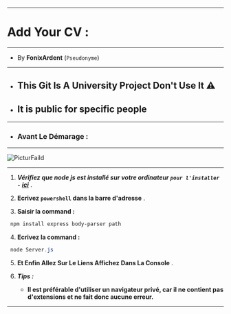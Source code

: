 ---------------------------------------------------

# Add Your CV :

---------------------------------------------------

+ By **FonixArdent** (`Pseudonyme`)

---------------------------------------------------

- ## This Git Is A University Project Don't Use It ⚠️
- ##       It is public for specific people

---------------------------------------------------

+ ### Avant Le Démarage :

---------------------------------------------------

![PicturFaild](https://jemeformeaunumerique.fr/wp-content/uploads/2015/09/10-windows-10-explorateur-de-fichier.png "a image")

---------------------------------------------------

1) ***Vérifiez que node js est installé sur votre ordinateur `pour l'installer -` [ici](https://nodejs.org/)*** .
   
2) **Ecrivez `powershell` dans la barre d'adresse** .

3) **Saisir la command :**

```ps1
 npm install express body-parser path
```
 
4) **Ecrivez la command :**
 
```ps1
 node Server.js
```

5) **Et Enfin Allez Sur Le Liens Affichez Dans La Console** .


6) ***Tips :***
   
   - **Il est préférable d'utiliser un navigateur privé, car il ne contient pas d'extensions et ne fait donc aucune erreur.**

---------------------------------------------------
